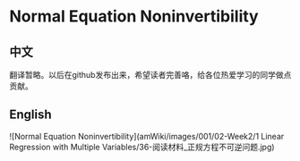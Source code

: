 # Normal Equation Noninvertibility
## 中文
翻译暂略。以后在github发布出来，希望读者完善咯，给各位热爱学习的同学做点贡献。
## English
![Normal Equation Noninvertibility](amWiki/images/001/02-Week2/1 Linear Regression with Multiple Variables/36-阅读材料_正规方程不可逆问题.jpg)
